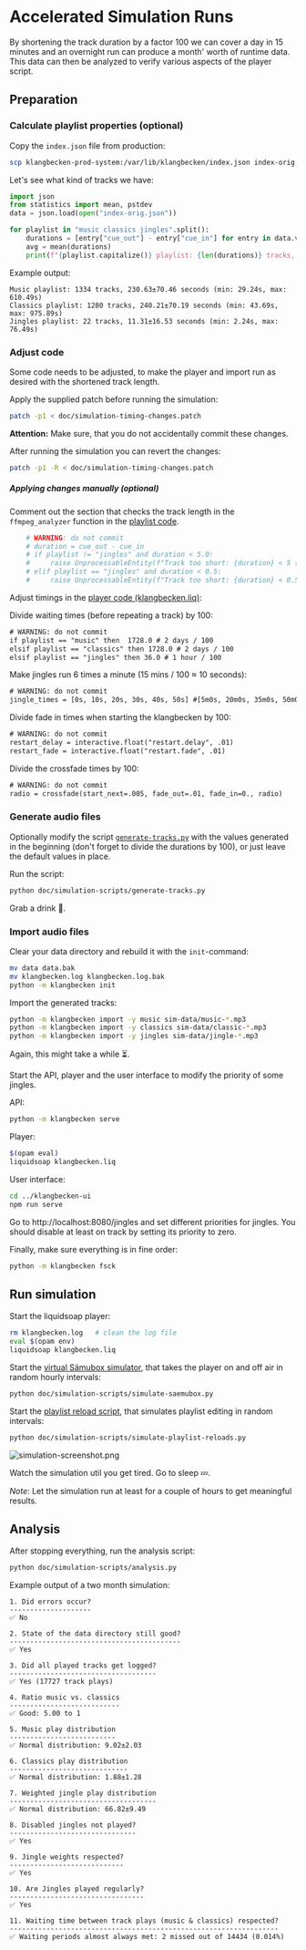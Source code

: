 # Accelerated Simulation Runs

By shortening the track duration by a factor 100 we can cover a day in 15 minutes and an overnight run can produce a month' worth of runtime data. This data can then be analyzed to verify various aspects of the player script.

## Preparation

### Calculate playlist properties (optional)

Copy the `index.json` file from production:
```bash
scp klangbecken-prod-system:/var/lib/klangbecken/index.json index-orig.json
```

Let's see what kind of tracks we have:
```python
import json
from statistics import mean, pstdev
data = json.load(open("index-orig.json"))

for playlist in "music classics jingles".split():
    durations = [entry["cue_out"] - entry["cue_in"] for entry in data.values() if entry["playlist"] == playlist]
    avg = mean(durations)
    print(f"{playlist.capitalize()} playlist: {len(durations)} tracks, {avg:.2f}±{pstdev(durations, avg):.2f} seconds (min: {min(durations):.2f}s, max: {max(durations):.2f}s)")
```

Example output:
```
Music playlist: 1334 tracks, 230.63±70.46 seconds (min: 29.24s, max: 610.49s)
Classics playlist: 1280 tracks, 240.21±70.19 seconds (min: 43.69s, max: 975.89s)
Jingles playlist: 22 tracks, 11.31±16.53 seconds (min: 2.24s, max: 76.49s)
```

### Adjust code

Some code needs to be adjusted, to make the player and import run as desired with the shortened track length.

Apply the supplied patch before running the simulation:
```bash
patch -p1 < doc/simulation-timing-changes.patch
```

**Attention:** Make sure, that you do not accidentally commit these changes.

After running the simulation you can revert the changes:
```bash
patch -p1 -R < doc/simulation-timing-changes.patch
```

##### Applying changes manually (optional)

Comment out the section that checks the track length in the `ffmpeg_analyzer` function in the [playlist code](../klangbecken/playlist.py).
```python
    # WARNING: do not commit
    # duration = cue_out - cue_in
    # if playlist != "jingles" and duration < 5.0:
    #     raise UnprocessableEntity(f"Track too short: {duration} < 5 seconds")
    # elif playlist == "jingles" and duration < 0.5:
    #     raise UnprocessableEntity(f"Track too short: {duration} < 0.5 seconds")
```

Adjust timings in the [player code (klangbecken.liq)](../klangbecken.liq):

Divide waiting times (before repeating a track) by 100:
```txt
# WARNING: do not commit
if playlist == "music" then  1728.0 # 2 days / 100
elsif playlist == "classics" then 1728.0 # 2 days / 100
elsif playlist == "jingles" then 36.0 # 1 hour / 100
```

Make jingles run 6 times a minute (15 mins / 100 ≈ 10 seconds):
```txt
# WARNING: do not commit
jingle_times = [0s, 10s, 20s, 30s, 40s, 50s] #[5m0s, 20m0s, 35m0s, 50m0s]
```

Divide fade in times when starting the klangbecken by 100:
```txt
# WARNING: do not commit
restart_delay = interactive.float("restart.delay", .01)
restart_fade = interactive.float("restart.fade", .01)
```

Divide the crossfade times by 100:
```txt
# WARNING: do not commit
radio = crossfade(start_next=.005, fade_out=.01, fade_in=0., radio)
```

### Generate audio files

Optionally modify the script [`generate-tracks.py`](simulation-scripts/generate-simulation-tracks.py) with the values generated in the beginning (don't forget to divide the durations by 100), or just leave the default values in place.

Run the script:
```bash
python doc/simulation-scripts/generate-tracks.py
```

Grab a drink 🥤.

### Import audio files

Clear your data directory and rebuild it with the `init`-command:
```bash
mv data data.bak
mv klangbecken.log klangbecken.log.bak
python -m klangbecken init
```

Import the generated tracks:
```bash
python -m klangbecken import -y music sim-data/music-*.mp3
python -m klangbecken import -y classics sim-data/classic-*.mp3
python -m klangbecken import -y jingles sim-data/jingle-*.mp3
```

Again, this might take a while ⏳.

Start the API, player and the user interface to modify the priority of some jingles.

API:
```bash
python -m klangbecken serve
```

Player:
```bash
$(opam eval)
liquidsoap klangbecken.liq
```

User interface:
```bash
cd ../klangbecken-ui
npm run serve
```

Go to http://localhost:8080/jingles and set different priorities for jingles. You should disable at least on track by setting its priority to zero.

Finally, make sure everything is in fine order:
```bash
python -m klangbecken fsck
```

## Run simulation

Start the liquidsoap player:
```bash
rm klangbecken.log   # clean the log file
eval $(opam env)
liquidsoap klangbecken.liq
```

Start the [virtual Sämubox simulator](simulation-scripts/simulate-saemubox.py), that takes the player on and off air in random hourly intervals:
```bash
python doc/simulation-scripts/simulate-saemubox.py
```

Start the [playlist reload script](simulation-scripts/simulate-playlist-reloads.py), that simulates playlist editing in random intervals:
```bash
python doc/simulation-scripts/simulate-playlist-reloads.py
```

![simulation-screenshot.png](simulation-screenshot.png)

Watch the simulation util you get tired. Go to sleep 💤.

_Note_: Let the simulation run at least for a couple of hours to get meaningful results.

## Analysis

After stopping everything, run the analysis script:
```bash
python doc/simulation-scripts/analysis.py
```

Example output of a two month simulation:
```
1. Did errors occur?
--------------------
✅ No

2. State of the data directory still good?
------------------------------------------
✅ Yes

3. Did all played tracks get logged?
------------------------------------
✅ Yes (17727 track plays)

4. Ratio music vs. classics
---------------------------
✅ Good: 5.00 to 1

5. Music play distribution
--------------------------
✅ Normal distribution: 9.02±2.03

6. Classics play distribution
-----------------------------
✅ Normal distribution: 1.88±1.28

7. Weighted jingle play distribution
------------------------------------
✅ Normal distribution: 66.82±9.49

8. Disabled jingles not played?
-------------------------------
✅ Yes

9. Jingle weights respected?
----------------------------
✅ Yes

10. Are Jingles played regularly?
---------------------------------
✅ Yes

11. Waiting time between track plays (music & classics) respected?
------------------------------------------------------------------
✅ Waiting periods almost always met: 2 missed out of 14434 (0.014%)
```
